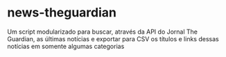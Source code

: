# news-theguardian
Um script modularizado para buscar, através da API do Jornal The Guardian, as últimas notícias e exportar para CSV os títulos e links dessas notícias em somente algumas categorias
